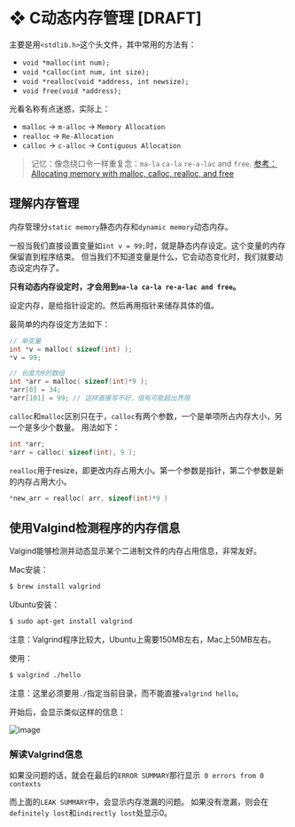 # ❖ C动态内存管理 [DRAFT]

主要是用`<stdlib.h>`这个头文件，其中常用的方法有：
- `void *malloc(int num); `
- `void *calloc(int num, int size);`
- `void *realloc(void *address, int newsize); `
- `void free(void *address); `

光看名称有点迷惑，实际上：
- `malloc` -> `m-alloc` -> `Memory Allocation`
- `realloc` -> `Re-Allocation`
- `calloc` -> `c-alloc` -> `Contiguous Allocation`

> 记忆：像念绕口令一样重复念：`ma-la` `ca-la` `re-a-lac` and `free`.
[参考：Allocating memory with malloc, calloc, realloc, and free](https://www.youtube.com/watch?v=P6oqhAxV0dA&index=10&list=PL9IEJIKnBJjGsttQusXPNuEknLQ6leUfS&t=0s)

## 理解内存管理

内存管理分`static memory`静态内存和`dynamic memory`动态内存。

一般当我们直接设置变量如`int v = 99;`时，就是静态内存设定。这个变量的内存保留直到程序结束。
但当我们不知道变量是什么，它会动态变化时，我们就要动态设定内存了。

**只有动态内存设定时，才会用到`ma-la ca-la re-a-lac and free`。**

设定内存，是给指针设定的。然后再用指针来储存具体的值。

最简单的内存设定方法如下：
```c
// 单变量
int *v = malloc( sizeof(int) );
*v = 99;

// 长度为9的数组
int *arr = malloc( sizeof(int)*9 );
*arr[0] = 34;
*arr[101] = 99; // 这样直接写不好，很有可能超出界限
```

`calloc`和`malloc`区别只在于，`calloc`有两个参数，一个是单项所占内存大小，另一个是多少个数量。
用法如下：
```c
int *arr;
*arr = calloc( sizeof(int), 9 );
```

`realloc`用于resize，即更改内存占用大小。第一个参数是指针，第二个参数是新的内存占用大小。
```c
*new_arr = realloc( arr, sizeof(int)*9 )
```



## 使用Valgind检测程序的内存信息

Valgind能够检测并动态显示某个二进制文件的内存占用信息，非常友好。

Mac安装：
```sh
$ brew install valgrind
```

Ubuntu安装：
```sh
$ sudo apt-get install valgrind
```

注意：Valgrind程序比较大，Ubuntu上需要150MB左右，Mac上50MB左右。

使用：
```sh
$ valgrind ./hello
```
注意：这里必须要用`./`指定当前目录，而不能直接`valgrind hello`。

开始后，会显示类似这样的信息：

![image](https://user-images.githubusercontent.com/14041622/52073522-adb95c00-25c2-11e9-8529-4fa8b82fb406.png)

### 解读Valgrind信息

如果没问题的话，就会在最后的`ERROR SUMMARY`那行显示` 0 errors from 0 contexts`

而上面的`LEAK SUMMARY`中，会显示内存泄漏的问题。
如果没有泄漏，则会在`definitely lost`和`indirectly lost`处显示0。